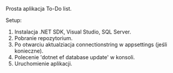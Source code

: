 Prosta aplikacja To-Do list.

Setup:
1. Instalacja .NET SDK, Visual Studio, SQL Server.
2. Pobranie repozytorium.
3. Po otwarciu aktualziacja connectionstring w appsettings (jeśli konieczne).
4. Polecenie 'dotnet ef database update' w konsoli.
5. Uruchomienie aplikacji.
